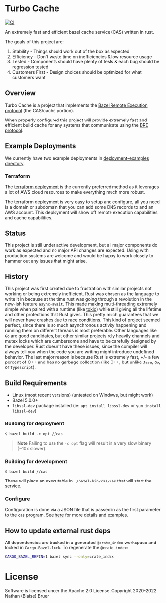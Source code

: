 # Turbo Cache

[![CI](https://github.com/allada/turbo-cache/workflows/CI/badge.svg)](https://github.com/allada/turbo-cache/actions/workflows/main.yml)

An extremely fast and efficient bazel cache service (CAS) written in rust.

The goals of this project are:
1. Stability - Things should work out of the box as expected
2. Efficiency - Don't waste time on inefficiencies & low resource usage
3. Tested - Components should have plenty of tests & each bug should be regression tested
4. Customers First - Design choices should be optimized for what customers want

## Overview

Turbo Cache is a project that implements the [Bazel Remote Execution protocol](https://github.com/bazelbuild/remote-apis) (the CAS/cache portion).

When properly configured this project will provide extremely fast and efficient build cache for any systems that communicate using the [BRE protocol](https://github.com/bazelbuild/remote-apis/blob/main/build/bazel/remote/execution/v2/remote_execution.proto).

## Example Deployments
We currently have two example deployments in [deployment-examples directory](https://github.com/allada/turbo-cache/tree/master/deployment-examples).

### Terraform
The [terraform deployment](https://github.com/allada/turbo-cache/tree/master/deployment-examples/terraform) is the currently preferred method as it leverages a lot of AWS cloud resources to make everything much more robust.

The terraform deployment is very easy to setup and configure, all you need is a domain or subdomain that you can add some DNS records to and an AWS account. This deployment will show off remote execution capabilities and cache capabilities.

## Status

This project is still under active development, but all major components do work as expected and no major API changes are expected. Using with production systems are welcome and would be happy to work closely to hammer out any issues that might arise.

## History

This project was first created due to frustration with similar projects not working or being extremely inefficient. Rust was chosen as the language to write it in because at the time rust was going through a revolution in the new-ish feature `async-await`. This made making multi-threading extremely simple when paired with a runtime (like [tokio](https://github.com/tokio-rs/tokio)) while still giving all the lifetime and other protections that Rust gives. This pretty much guarantees that we will never have crashes due to race conditions. This kind of project seemed perfect, since there is so much asynchronous activity happening and running them on different threads is most preferable. Other languages like `Go` are good candidates, but other similar projects rely heavily channels and mutex locks which are cumbersome and have to be carefully designed by the developer. Rust doesn't have these issues, since the compiler will always tell you when the code you are writing might introduce undefined behavior. The last major reason is because Rust is extremely fast, +/- a few percent of C++ and has no garbage collection (like C++, but unlike `Java`, `Go`, or `Typescript`).

## Build Requirements
* Linux (most recent versions) (untested on Windows, but might work)
* Bazel 5.0.0+
* `libssl-dev` package installed (ie: `apt install libssl-dev` or `yum install libssl-dev`)

### Building for deployment
```
$ bazel build -c opt //cas
```

> **Note**
> Failing to use the `-c opt` flag will result in a very slow binary (~10x slower). 

### Building for development
```
$ bazel build //cas
```

These will place an executable in `./bazel-bin/cas/cas` that will start the service.

### Configure

Configuration is done via a JSON file that is passed in as the first parameter to the `cas` program. See [here](https://github.com/allada/turbo-cache/tree/master/config) for more details and examples.

## How to update external rust deps

All dependencies are tracked in a generated `@crate_index` workspace and locked
in `Cargo.Bazel.lock`. To regenerate the `@crate_index`:

```bash
CARGO_BAZEL_REPIN=1 bazel sync --only=crate_index
```

# License

Software is licensed under the Apache 2.0 License. Copyright 2020-2022 Nathan (Blaise) Bruer
